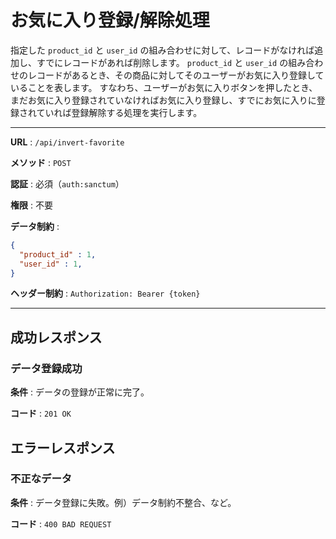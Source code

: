 # お気に入り登録/解除処理

指定した `product_id` と `user_id` の組み合わせに対して、レコードがなければ追加し、すでにレコードがあれば削除します。
`product_id` と `user_id` の組み合わせのレコードがあるとき、その商品に対してそのユーザーがお気に入り登録していることを表します。
すなわち、ユーザーがお気に入りボタンを押したとき、まだお気に入り登録されていなければお気に入り登録し、すでにお気に入りに登録されていれば登録解除する処理を実行します。

---

**URL** : `/api/invert-favorite`

**メソッド** : `POST`

**認証** : 必須（`auth:sanctum`）

**権限** : 不要

**データ制約** :

```json
{
  "product_id" : 1,
  "user_id" : 1,
}
```

**ヘッダー制約** : `Authorization: Bearer {token}`  

---

## 成功レスポンス

### データ登録成功

**条件** : データの登録が正常に完了。

**コード** : `201 OK`

## エラーレスポンス

### 不正なデータ

**条件** : データ登録に失敗。例）データ制約不整合、など。

**コード** : `400 BAD REQUEST`
